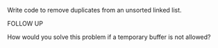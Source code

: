 Write code to remove duplicates from an unsorted linked list.

FOLLOW UP

How would you solve this problem if a temporary buffer is not allowed?